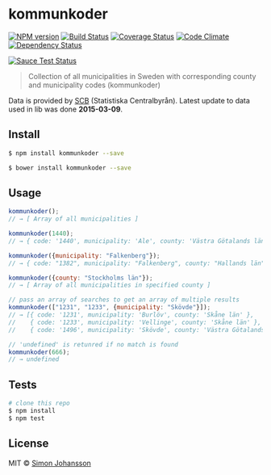 # kommunkoder

[![NPM version][npm-image]][npm-url] [![Build Status][travis-image]][travis-url] [![Coverage Status][coveralls-image]][coveralls-url] [![Code Climate][codeclimate-image]][codeclimate-url] [![Dependency Status][daviddm-image]][daviddm-url]

[![Sauce Test Status][saucelabs-image]][saucelabs-url]

> Collection of all municipalities in Sweden with corresponding county and municipality codes (kommunkoder)

Data is provided by [SCB](http://www.scb.se/en_/Finding-statistics/Regional-statistics/Regional-divisions/Counties-and-municipalities/Counties-and-municipalities-in-numerical-order/) (Statistiska Centralbyrån). Latest update to data used in lib was done **2015-03-09**.

## Install

```sh
$ npm install kommunkoder --save
```

```sh
$ bower install kommunkoder --save
```

## Usage

```js
kommunkoder();
// → [ Array of all municipalities ]

kommunkoder(1440);
// → { code: '1440', municipality: 'Ale', county: 'Västra Götalands län' }

kommunkoder({municipality: "Falkenberg"});
// → { code: "1382", municipality: "Falkenberg", county: "Hallands län" }

kommunkoder({county: "Stockholms län"});
// → [ Array of all municipalities in specified county ]

// pass an array of searches to get an array of multiple results
kommunkoder(["1231", "1233", {municipality: "Skövde"}]);
// → [{ code: '1231', municipality: 'Burlöv', county: 'Skåne län' },
//    { code: '1233', municipality: 'Vellinge', county: 'Skåne län' },
//    { code: '1496', municipality: 'Skövde', county: 'Västra Götalands län' }]

// 'undefined' is retunred if no match is found
kommunkoder(666);
// → undefined
```

## Tests

```sh
# clone this repo
$ npm install
$ npm test
```

## License

MIT © [Simon Johansson](mailto:mail@simon-johansson.com)

[npm-image]: https://badge.fury.io/js/kommunkoder.svg
[npm-url]: https://npmjs.org/package/kommunkoder
[travis-image]: https://travis-ci.org/simon-johansson/kommunkoder.svg?branch=master
[travis-url]: https://travis-ci.org/simon-johansson/kommunkoder
[coveralls-image]: https://coveralls.io/repos/simon-johansson/kommunkoder/badge.svg?branch=master
[coveralls-url]: https://coveralls.io/r/simon-johansson/kommunkoder?branch=master
[codeclimate-image]: https://codeclimate.com/github/simon-johansson/kommunkoder/badges/gpa.svg
[codeclimate-url]: https://codeclimate.com/github/simon-johansson/kommunkoder
[daviddm-image]: https://david-dm.org/simon-johansson/kommunkoder.svg?theme=shields.io
[daviddm-url]: https://david-dm.org/simon-johansson/kommunkoder
[saucelabs-image]: https://saucelabs.com/browser-matrix/kommunkoder.svg
[saucelabs-url]: https://saucelabs.com/u/kommunkoder
